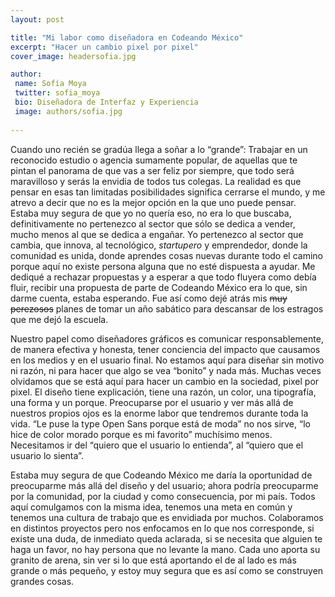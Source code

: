 ```yaml
---
layout: post

title: "Mi labor como diseñadora en Codeando México"
excerpt: "Hacer un cambio pixel por pixel"
cover_image: headersofia.jpg

author:
 name: Sofía Moya
 twitter: sofia_moya
 bio: Diseñadora de Interfaz y Experiencia
 image: authors/sofia.jpg
 
---
```


Cuando uno recién se gradúa llega a soñar a lo “grande”: Trabajar en un reconocido estudio o agencia sumamente popular, de aquellas que te pintan el panorama de que vas a ser feliz por siempre, que todo será maravilloso y serás la envidia de todos tus colegas. La realidad es que pensar en esas tan limitadas posibilidades significa cerrarse el mundo, y me atrevo a decir que no es la mejor opción en la que uno puede pensar. Estaba muy segura de que yo no quería eso, no era lo que buscaba, definitivamente no pertenezco al sector que sólo se dedica a vender, mucho menos al que se dedica a engañar. Yo pertenezco al sector que cambia, que innova, al tecnológico, *startupero* y emprendedor, donde la comunidad es unida, donde aprendes cosas nuevas durante todo el camino porque aquí no existe persona alguna que no esté dispuesta a ayudar. Me dediqué a rechazar propuestas y a esperar a que todo fluyera como debía fluir, recibir una propuesta de parte de Codeando México era lo que, sin darme cuenta, estaba esperando. Fue así como dejé atrás mis ~~muy perezosos~~ planes de tomar un año sabático para descansar de los estragos que me dejó la escuela.

Nuestro papel como diseñadores gráficos es comunicar responsablemente, de manera efectiva y honesta, tener conciencia del impacto que causamos en los medios y en el usuario final. No estamos aquí para diseñar sin motivo ni razón, ni para hacer que algo se vea “bonito” y nada más. Muchas veces olvidamos que se está aquí para hacer un cambio en la sociedad, pixel por pixel. El diseño tiene explicación, tiene una razón, un color, una tipografía, una forma y un porque. Preocuparse por el usuario y ver más allá de nuestros propios ojos es la enorme labor que tendremos durante toda la vida. “Le puse la type Open Sans porque está de moda” no nos sirve, “lo hice de color morado porque es mi favorito” muchísimo menos. Necesitamos ir del “quiero que el usuario lo entienda”, al “quiero que el usuario lo sienta”.

Estaba muy segura de que Codeando México me daría la oportunidad de preocuparme más allá del diseño y del usuario; ahora podría preocuparme por la comunidad, por la ciudad y como consecuencia, por mi país.
Todos aquí comulgamos con la misma idea, tenemos una meta en común y tenemos una cultura de trabajo que es envidiada por muchos. Colaboramos en distintos proyectos pero nos enfocamos en lo que nos corresponde, si existe una duda, de inmediato queda aclarada, si se necesita que alguien te haga un favor, no hay persona que no levante la mano. Cada uno aporta su granito de arena, sin ver si lo que está aportando el de al lado es más grande o más pequeño, y estoy muy segura que es así como se construyen grandes cosas.